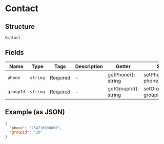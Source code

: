 
# Contact

## Structure

`Contact`

## Fields

| Name | Type | Tags | Description | Getter | Setter |
|  --- | --- | --- | --- | --- | --- |
| `phone` | `string` | Required | - | getPhone(): string | setPhone(string phone): void |
| `groupId` | `string` | Required | - | getGroupId(): string | setGroupId(string groupId): void |

## Example (as JSON)

```json
{
  "phone": "254716000000",
  "groupId": "29"
}
```

